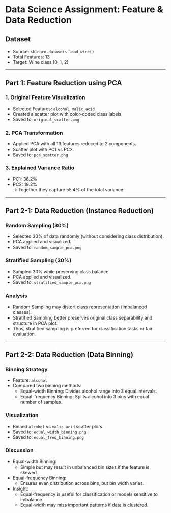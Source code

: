 # Data Science Assignment: Feature & Data Reduction

## Dataset
- Source: `sklearn.datasets.load_wine()`
- Total Features: 13
- Target: Wine class (0, 1, 2)

---

## Part 1: Feature Reduction using PCA

### 1. Original Feature Visualization
- Selected Features: `alcohol`, `malic_acid`
- Created a scatter plot with color-coded class labels.
- Saved to: `original_scatter.png`

### 2. PCA Transformation
- Applied PCA with all 13 features reduced to 2 components.
- Scatter plot with PC1 vs PC2.
- Saved to: `pca_scatter.png`

### 3. Explained Variance Ratio
- PC1: 36.2%  
- PC2: 19.2%  
→ Together they capture 55.4% of the total variance.

---

## Part 2-1: Data Reduction (Instance Reduction)

### Random Sampling (30%)
- Selected 30% of data randomly (without considering class distribution).
- PCA applied and visualized.
- Saved to: `random_sample_pca.png`

### Stratified Sampling (30%)
- Sampled 30% while preserving class balance.
- PCA applied and visualized.
- Saved to: `stratified_sample_pca.png`

### Analysis
- Random Sampling may distort class representation (imbalanced classes).
- Stratified Sampling better preserves original class separability and structure in PCA plot.
- Thus, stratified sampling is preferred for classification tasks or fair evaluation.

---

## Part 2-2: Data Reduction (Data Binning)

### Binning Strategy
- Feature: `alcohol`
- Compared two binning methods:
  - Equal-width Binning: Divides alcohol range into 3 equal intervals.
  - Equal-frequency Binning: Splits alcohol into 3 bins with equal number of samples.

### Visualization
- Binned `alcohol` vs `malic_acid` scatter plots
- Saved to: `equal_width_binning.png`  
- Saved to: `equal_freq_binning.png`

### Discussion
- Equal-width Binning:
  - Simple but may result in unbalanced bin sizes if the feature is skewed.
- Equal-frequency Binning:
  - Ensures even distribution across bins, but bin width varies.
- Insight:
  - Equal-frequency is useful for classification or models sensitive to imbalance.
  - Equal-width may miss important patterns if data is clustered.
